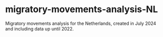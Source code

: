 # migratory-movements-analysis-NL
Migratory movements analysis for the Netherlands, created in July 2024 and including data up until 2022.
